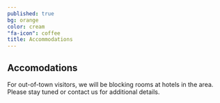 ```yaml
---
published: true
bg: orange
color: cream
"fa-icon": coffee
title: Accommodations
---
```



## Accomodations

For out-of-town visitors, we will be blocking rooms at hotels in the area. Please stay tuned or contact us for additional details.
